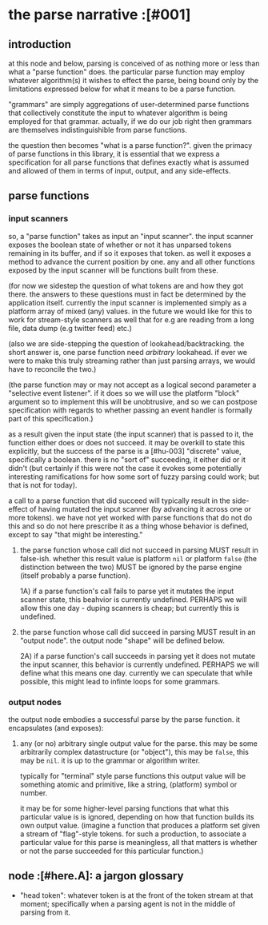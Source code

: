 # the parse narrative :[#001]

## introduction

at this node and below, parsing is conceived of as nothing more or less
than what a "parse function" does. the particular parse function may
employ whatever algorithm(s) it wishes to effect the parse, being bound
only by the limitations expressed below for what it means to be a parse
function.

"grammars" are simply aggregations of user-determined parse functions that
collectively constitute the input to whatever algorithm is being employed
for that grammar. actually, if we do our job right then grammars are
themselves indistinguishible from parse functions.

the question then becomes "what is a parse function?". given the primacy
of parse functions in this library, it is essential that we express a
specification for all parse functions that defines exactly what is assumed
and allowed of them in terms of input, output, and any side-effects.




## parse functions

### input scanners

so, a "parse function" takes as input an "input scanner". the input
scanner exposes the boolean state of whether or not it has unparsed
tokens remaining in its buffer, and if so it exposes that token. as well
it exposes a method to advance the current position by one. any and all
other functions exposed by the input scanner will be functions built
from these.

(for now we sidestep the question of what tokens are and how they got
there. the answers to these questions must in fact be determined by the
application itself. currently the input scanner is implemented simply as
a platform array of mixed (any) values. in the future we would like for
this to work for stream-style scanners as well that for e.g are reading
from a long file, data dump (e.g twitter feed) etc.)

(also we are side-stepping the question of lookahead/backtracking. the
short answer is, one parse function need *arbitrary* lookahead. if ever
we were to make this truly streaming rather than just parsing arrays, we
would have to reconcile the two.)

(the parse function may or may not accept as a logical second parameter a
"selective event listener". if it does so we will use the platform
"block" argument so to implement this will be unobtrusive, and so we can
postpose specification with regards to whether passing an event handler
is formally part of this specification.)

as a result given the input state (the input scanner) that is passed to it,
the function either does or does not succeed. it may be overkill to
state this explicitly, but the success of the parse is a [#hu-003]
"discrete" value, specifically a boolean. there is no "sort of"
succeeding, it either did or it didn't (but certainly if this were not
the case it evokes some potentially interesting ramifications for how
some sort of fuzzy parsing could work; but that is not for today).

a call to a parse function that did succeed will typically result in the
side-effect of having mutated the input scanner (by advancing it across
one or more tokens). we have not yet worked with parse functions that do
not do this and so do not here prescribe it as a thing whose behavior is
defined, except to say "that might be interesting."

1) the parse function whose call did not succeed in parsing MUST result in
   false-ish. whether this result value is platform `nil` or platform
   `false` (the distinction between the two) MUST be ignored by the
   parse engine (itself probably a parse function).

   1A) if a parse function's call fails to parse yet it mutates the
       input scanner state, this beahvior is currently undefined.
       PERHAPS we will allow this one day - duping scanners is cheap; but
       currently this is undefined.

2) the parse function whose call did succeed in parsing MUST result in
   an "output node". the output node "shape" will be defined below.

   2A) if a parse function's call succeeds in parsing yet it does not
       mutate the input scanner, this behavior is currently undefined.
       PERHAPS we will define what this means one day. currently we can
       speculate that while possible, this might lead to infinte loops
       for some grammars.




### output nodes

the output node embodies a successful parse by the parse function. it
encapsulates (and exposes):

  1) any (or no) arbitrary single output value for the parse. this may
     be some arbitrarily complex datastructure (or "object"), this may
     be `false`, this may be `nil`. it is up to the grammar or algorithm
     writer.

     typically for "terminal" style parse functions this output value
     will be something atomic and primitive, like a string, (platform)
     symbol or number.

     it may be for some higher-level parsing functions that what this
     particular value is is ignored, depending on how that function builds
     its own output value. (imagine a function that produces a platform set
     given a stream of "flag"-style tokens. for such a production,
     to associate a particular value for this parse is meaningless, all
     that matters is whether or not the parse succeeded for this
     particular function.)




## node :[#here.A]: a jargon glossary

  + "head token": whatever token is at the front of the token stream at
    that moment; specifically when a parsing agent is not in the middle
    of parsing from it.
